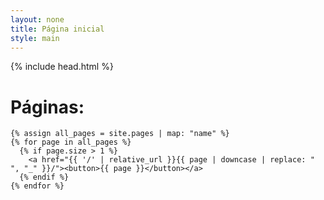 ```yaml
---
layout: none
title: Página inicial
style: main
---
```


{% include head.html %}
<body>
  <h1>Páginas:</h1>
  <div class="centralizado">

    {% assign all_pages = site.pages | map: "name" %}
    {% for page in all_pages %}
      {% if page.size > 1 %}
        <a href="{{ '/' | relative_url }}{{ page | downcase | replace: " ", "_" }}/"><button>{{ page }}</button></a>
      {% endif %}
    {% endfor %}
  </div>
</body>
